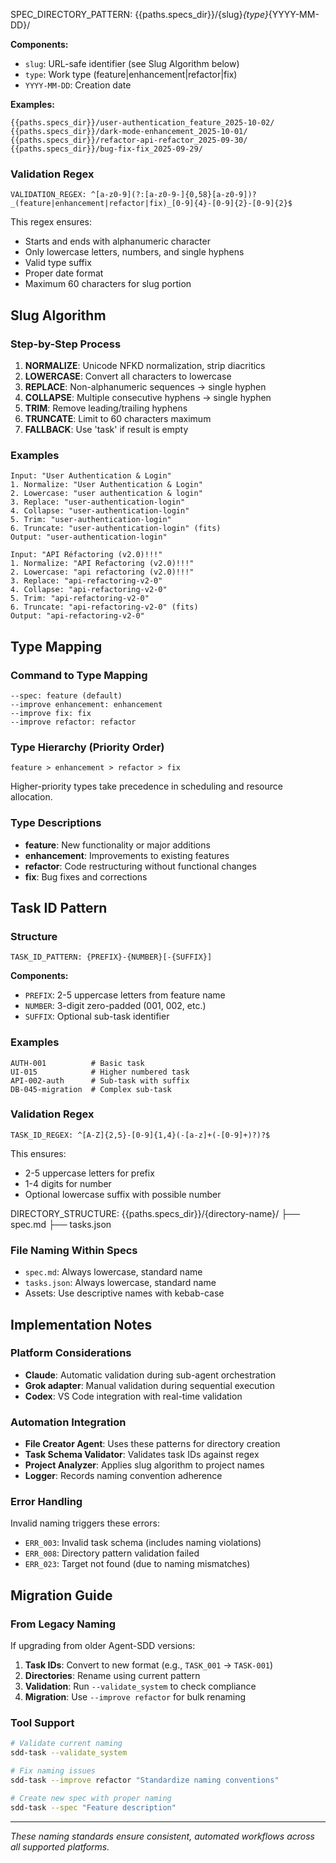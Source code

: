 SPEC_DIRECTORY_PATTERN: {{paths.specs_dir}}/{slug}_{type}_{YYYY-MM-DD}/

**Components:**
- `slug`: URL-safe identifier (see Slug Algorithm below)
- `type`: Work type (feature|enhancement|refactor|fix)
- `YYYY-MM-DD`: Creation date

**Examples:**
```
{{paths.specs_dir}}/user-authentication_feature_2025-10-02/
{{paths.specs_dir}}/dark-mode-enhancement_2025-10-01/
{{paths.specs_dir}}/refactor-api-refactor_2025-09-30/
{{paths.specs_dir}}/bug-fix-fix_2025-09-29/
```

### Validation Regex
```
VALIDATION_REGEX: ^[a-z0-9](?:[a-z0-9-]{0,58}[a-z0-9])?_(feature|enhancement|refactor|fix)_[0-9]{4}-[0-9]{2}-[0-9]{2}$
```

This regex ensures:
- Starts and ends with alphanumeric character
- Only lowercase letters, numbers, and single hyphens
- Valid type suffix
- Proper date format
- Maximum 60 characters for slug portion

## Slug Algorithm

### Step-by-Step Process
1. **NORMALIZE**: Unicode NFKD normalization, strip diacritics
2. **LOWERCASE**: Convert all characters to lowercase
3. **REPLACE**: Non-alphanumeric sequences → single hyphen
4. **COLLAPSE**: Multiple consecutive hyphens → single hyphen
5. **TRIM**: Remove leading/trailing hyphens
6. **TRUNCATE**: Limit to 60 characters maximum
7. **FALLBACK**: Use 'task' if result is empty

### Examples
```
Input: "User Authentication & Login"
1. Normalize: "User Authentication & Login"
2. Lowercase: "user authentication & login"
3. Replace: "user-authentication-login"
4. Collapse: "user-authentication-login"
5. Trim: "user-authentication-login"
6. Truncate: "user-authentication-login" (fits)
Output: "user-authentication-login"

Input: "API Réfactoring (v2.0)!!!"
1. Normalize: "API Refactoring (v2.0)!!!"
2. Lowercase: "api refactoring (v2.0)!!!"
3. Replace: "api-refactoring-v2-0"
4. Collapse: "api-refactoring-v2-0"
5. Trim: "api-refactoring-v2-0"
6. Truncate: "api-refactoring-v2-0" (fits)
Output: "api-refactoring-v2-0"
```

## Type Mapping

### Command to Type Mapping
```
--spec: feature (default)
--improve enhancement: enhancement
--improve fix: fix
--improve refactor: refactor
```

### Type Hierarchy (Priority Order)
```
feature > enhancement > refactor > fix
```
Higher-priority types take precedence in scheduling and resource allocation.

### Type Descriptions
- **feature**: New functionality or major additions
- **enhancement**: Improvements to existing features
- **refactor**: Code restructuring without functional changes
- **fix**: Bug fixes and corrections

## Task ID Pattern

### Structure
```
TASK_ID_PATTERN: {PREFIX}-{NUMBER}[-{SUFFIX}]
```

**Components:**
- `PREFIX`: 2-5 uppercase letters from feature name
- `NUMBER`: 3-digit zero-padded (001, 002, etc.)
- `SUFFIX`: Optional sub-task identifier

### Examples
```
AUTH-001          # Basic task
UI-015            # Higher numbered task
API-002-auth      # Sub-task with suffix
DB-045-migration  # Complex sub-task
```

### Validation Regex
```
TASK_ID_REGEX: ^[A-Z]{2,5}-[0-9]{1,4}(-[a-z]+(-[0-9]+)?)?$
```

This ensures:
- 2-5 uppercase letters for prefix
- 1-4 digits for number
- Optional lowercase suffix with possible number

DIRECTORY_STRUCTURE:
{{paths.specs_dir}}/{directory-name}/
├── spec.md
├── tasks.json

### File Naming Within Specs
- `spec.md`: Always lowercase, standard name
- `tasks.json`: Always lowercase, standard name
- Assets: Use descriptive names with kebab-case

## Implementation Notes

### Platform Considerations
- **Claude**: Automatic validation during sub-agent orchestration
- **Grok adapter**: Manual validation during sequential execution
- **Codex**: VS Code integration with real-time validation

### Automation Integration
- **File Creator Agent**: Uses these patterns for directory creation
- **Task Schema Validator**: Validates task IDs against regex
- **Project Analyzer**: Applies slug algorithm to project names
- **Logger**: Records naming convention adherence

### Error Handling
Invalid naming triggers these errors:
- `ERR_003`: Invalid task schema (includes naming violations)
- `ERR_008`: Directory pattern validation failed
- `ERR_023`: Target not found (due to naming mismatches)

## Migration Guide

### From Legacy Naming
If upgrading from older Agent-SDD versions:

1. **Task IDs**: Convert to new format (e.g., `TASK_001` → `TASK-001`)
2. **Directories**: Rename using current pattern
3. **Validation**: Run `--validate_system` to check compliance
4. **Migration**: Use `--improve refactor` for bulk renaming

### Tool Support
```bash
# Validate current naming
sdd-task --validate_system

# Fix naming issues
sdd-task --improve refactor "Standardize naming conventions"

# Create new spec with proper naming
sdd-task --spec "Feature description"
```

---

*These naming standards ensure consistent, automated workflows across all supported platforms.*
